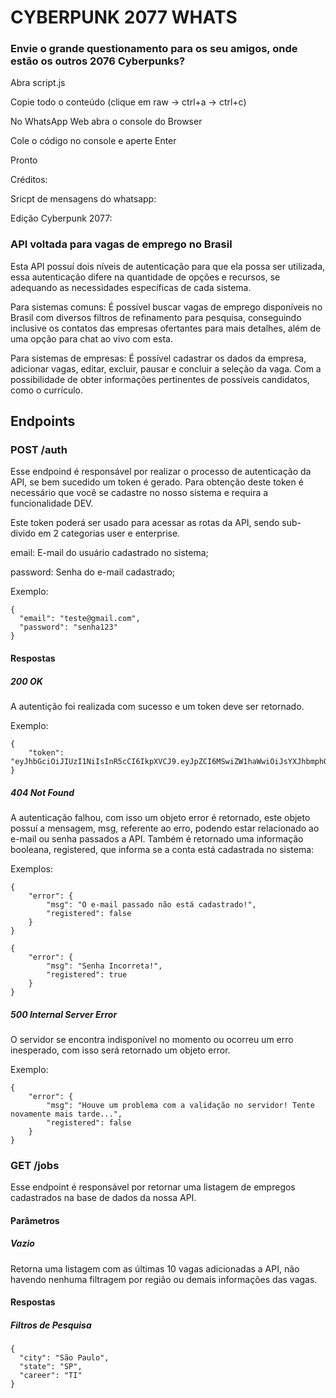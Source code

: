 # CYBERPUNK 2077 WHATS

### Envie o grande questionamento para os seu amigos, onde estão os outros 2076 Cyberpunks?

<p>Abra script.js</p>

<p>Copie todo o conteúdo (clique em raw -> ctrl+a -> ctrl+c)</p>

<p>No WhatsApp Web abra o console do Browser</p>

<p>Cole o código no console e aperte Enter</p>

<p>Pronto</p>

<p>Créditos:</p>

<p>Sricpt de mensagens do whatsapp: <https://github.com/Matt-Fontes></p>
  
<p>Edição Cyberpunk 2077: <https://github.com/TSPsoftware?tab=repositories></p>

### API voltada para vagas de emprego no Brasil 
<p>Esta API possuí dois níveis de autenticação para que ela possa ser utilizada, essa autenticação difere na quantidade de opções e recursos, se adequando as necessidades específicas de cada sistema.</p>  
<p>Para sistemas comuns: É possível buscar vagas de emprego disponíveis no Brasil com diversos filtros de refinamento para pesquisa, conseguindo inclusive os contatos das empresas ofertantes para mais detalhes, além de uma opção para chat ao vivo com esta.</p>
<p>Para sistemas de empresas: É possível cadastrar os dados da empresa, adicionar vagas, editar, excluir, pausar e concluir a seleção da vaga. Com a possibilidade de obter informações pertinentes de possíveis candidatos, como o currículo.</p>

## Endpoints

### POST /auth
Esse endpoind é responsável por realizar o processo de autenticação da API, se bem sucedido um token é gerado. Para obtenção deste token é necessário que você se cadastre no nosso sistema e requira a funcionalidade DEV. 

Este token poderá ser usado para acessar as rotas da API, sendo sub-divido em 2 categorias user e enterprise.

email: E-mail do usuário cadastrado no sistema;

password: Senha do e-mail cadastrado;

Exemplo:
```
{
  "email": "teste@gmail.com",
  "password": "senha123"
}
```
#### Respostas

##### 200 OK

A autentição foi realizada com sucesso e um token deve ser retornado.

Exemplo:

```
{
    "token": "eyJhbGciOiJIUzI1NiIsInR5cCI6IkpXVCJ9.eyJpZCI6MSwiZW1haWwiOiJsYXJhbmphQGdtYWlsLmNvbSIsImlhdCI6MTYzNDgyMTM4OCwiZXhwIjoxNjM0OTk0MTg4fQ.RgXyNcDjAMq7u9Dpf8ft7rxbT3pHJnr5w7VRmvmNx1w"
}
```

##### 404 Not Found

A autenticação falhou, com isso um objeto error é retornado, este objeto possuí a mensagem, msg, referente ao erro, podendo estar relacionado ao e-mail ou senha passados a API. Também é retornado uma informação booleana, registered, que informa se a conta está cadastrada no sistema:

Exemplos:

```
{
    "error": {
        "msg": "O e-mail passado não está cadastrado!",
        "registered": false
    }
}
```

```
{
    "error": {
        "msg": "Senha Incorreta!",
        "registered": true
    }
}
```

##### 500 Internal Server Error

O servidor se encontra indisponível no momento ou ocorreu um erro inesperado, com isso será retornado um objeto error.

Exemplo:

```
{
    "error": {
        "msg": "Houve um problema com a validação no servidor! Tente novamente mais tarde...",
        "registered": false
    }
}
```

### GET /jobs
Esse endpoint é responsável por retornar uma listagem de empregos cadastrados na base de dados da nossa API.
#### Parâmetros
##### Vazio
Retorna uma listagem com as últimas 10 vagas adicionadas a API, não havendo nenhuma filtragem por região ou demais informações das vagas.

#### Respostas


##### Filtros de Pesquisa
```
{
  "city": "São Paulo",
  "state": "SP",
  "career": "TI"
}
```
